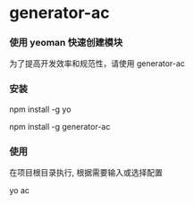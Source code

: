 # generator-ac
### 使用 yeoman 快速创建模块

为了提高开发效率和规范性，请使用 generator-ac

### 安装

npm install -g yo

npm install -g generator-ac

### 使用

在项目根目录执行, 根据需要输入或选择配置

yo ac